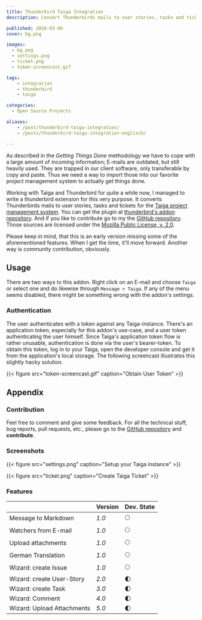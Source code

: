 ```yaml
---
title: Thunderbird Taiga Integration
description: Convert Thunderbirds mails to user stories, tasks and tickets for the Taiga project management system.

published: 2018-03-06
cover: bg.png

images:
  - bg.png
  - settings.png
  - ticket.png
  - token-screencast.gif

tags:
    - integration
    - thunderbird
    - taiga

categories:
  - Open Source Projects

aliases:
    - /post/thunderbird-taiga-integration/
    - /posts/thunderbird-taiga-integration-englisch/

---
```


As described in the _Getting Things Done_ methodology we have to cope with a large amount of incoming information; E-mails are outdated, but still heavily used.
They are trapped in our client software, only transferable by copy and paste.
Thus we need a way to import those into our favorite project management system to actually get things done.

Working with Taiga and Thunderbird for quite a while now, I managed to write a thunderbird extension for this very purpose. 
It converts Thunderbirds mails to user stories, tasks and tickets for the [Taiga project management system](https://taiga.io).
You can get the plugin at [thunderbird's addon repository](https://addons.mozilla.org/de/thunderbird/addon/thunderbird-taiga-integration/).
And if you like to contribute go to my the [GitHub repository](https://github.com/phdd/thunderbird-taiga-integration).
Those sources are licensed under the [Mozilla Public License, v. 2.0](http://mozilla.org/MPL/2.0/).

Please keep in mind, that this is an early version missing some of the aforementioned features.
When I get the time, it'll move forward. Another way is community contribution, obviously. 

## Usage

There are two ways to this addon. Right click on an E-mail and choose `Taiga` or select one and do likewise through `Message > Taiga`.
If any of the menu seems disabled, there might be something wrong with the addon's settings. 

### Authentication

The user authenticates with a token against any Taiga-instance.
There's an application token, especially for this addon's use-case, and a user token authenticating the user himself. 
Since Taiga's application token flow is rather unusable, authentication is done via the user's bearer-token.
To obtain this token, log in to your Taiga, open the developer console and get it from the application's local storage.
The following screencast illustrates this slightly hacky solution.

{{< figure src="token-screencast.gif" caption="Obtain User Token" >}}

## Appendix

### Contribution

Feel free to comment and give some feedback. For all the technical stuff, bug reports, pull requests, etc., please go to the 
[GitHub repository](https://github.com/phdd/thunderbird-taiga-integration) and **contribute**. 

### Screenshots

{{< figure src="settings.png" caption="Setup your Taiga instance" >}}

{{< figure src="ticket.png" caption="Create Taiga Ticket" >}}

### Features

| &nbsp;                     | Version | Dev. State           |
|----------------------------|---------|:---------------------|
| Message to Markdown        | _1.0_   | :full_moon:          |
| Watchers from E-mail       | _1.0_   | :full_moon:          |
| Upload attachments         | _1.0_   | :full_moon:          |
| German Translation         | _1.0_   | :full_moon:          |
| Wizard: create Issue       | _1.0_   | :full_moon:          |
| Wizard: create User-Story  | _2.0_   | :first_quarter_moon: |
| Wizard: create Task        | _3.0_   | :first_quarter_moon: |
| Wizard: Comment            | _4.0_   | :first_quarter_moon: |
| Wizard: Upload Attachments | _5.0_   | :first_quarter_moon: |
